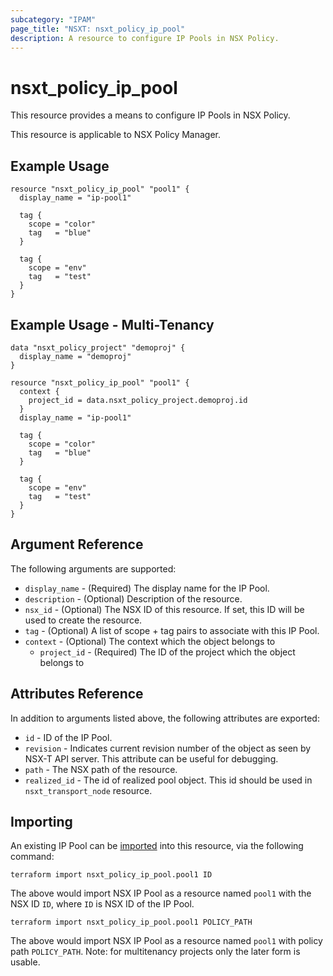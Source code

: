 ```yaml
---
subcategory: "IPAM"
page_title: "NSXT: nsxt_policy_ip_pool"
description: A resource to configure IP Pools in NSX Policy.
---
```


# nsxt_policy_ip_pool

This resource provides a means to configure IP Pools in NSX Policy.

This resource is applicable to NSX Policy Manager.

## Example Usage

```hcl
resource "nsxt_policy_ip_pool" "pool1" {
  display_name = "ip-pool1"

  tag {
    scope = "color"
    tag   = "blue"
  }

  tag {
    scope = "env"
    tag   = "test"
  }
}
```

## Example Usage - Multi-Tenancy

```hcl
data "nsxt_policy_project" "demoproj" {
  display_name = "demoproj"
}

resource "nsxt_policy_ip_pool" "pool1" {
  context {
    project_id = data.nsxt_policy_project.demoproj.id
  }
  display_name = "ip-pool1"

  tag {
    scope = "color"
    tag   = "blue"
  }

  tag {
    scope = "env"
    tag   = "test"
  }
}
```

## Argument Reference

The following arguments are supported:

* `display_name` - (Required) The display name for the IP Pool.
* `description` - (Optional) Description of the resource.
* `nsx_id` - (Optional) The NSX ID of this resource. If set, this ID will be used to create the resource.
* `tag` - (Optional) A list of scope + tag pairs to associate with this IP Pool.
* `context` - (Optional) The context which the object belongs to
    * `project_id` - (Required) The ID of the project which the object belongs to

## Attributes Reference

In addition to arguments listed above, the following attributes are exported:

* `id` - ID of the IP Pool.
* `revision` - Indicates current revision number of the object as seen by NSX-T API server. This attribute can be useful for debugging.
* `path` - The NSX path of the resource.
* `realized_id` - The id of realized pool object. This id should be used in `nsxt_transport_node` resource.

## Importing

An existing IP Pool can be [imported][docs-import] into this resource, via the following command:

[docs-import]: https://developer.hashicorp.com/terraform/cli/import

```shell
terraform import nsxt_policy_ip_pool.pool1 ID
```

The above would import NSX IP Pool as a resource named `pool1` with the NSX ID `ID`, where `ID` is NSX ID of the IP Pool.

```shell
terraform import nsxt_policy_ip_pool.pool1 POLICY_PATH
```

The above would import NSX IP Pool as a resource named `pool1` with policy path `POLICY_PATH`.
Note: for multitenancy projects only the later form is usable.
